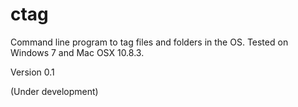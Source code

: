 ctag
====

Command line program to tag files and folders in the OS. Tested on Windows 7 and Mac OSX 10.8.3.

Version 0.1

(Under development)
